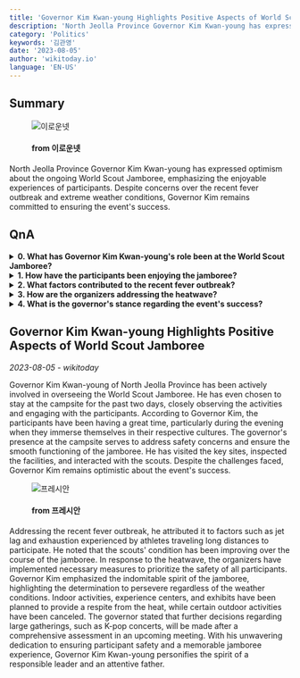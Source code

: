 ```yaml
---
title: 'Governor Kim Kwan-young Highlights Positive Aspects of World Scout Jamboree'
description: 'North Jeolla Province Governor Kim Kwan-young has expressed optimism about the ongoing World Scout Jamboree, emphasizing the enjoyable experiences of participants. Despite concerns over the recent fever outbreak and extreme weather conditions, Governor Kim remains committed to ensuring the event's success.'
category: 'Politics'
keywords: '김관영'
date: '2023-08-05'
author: 'wikitoday.io'
language: 'EN-US'
---
```


## Summary



<figure>
    <img src="https://cdn.eroun.net/news/thumbnail/202308/35826_64573_3536_v150.jpg" alt="이로운넷" />
    <figcaption>
        <h4> from 이로운넷</h4>
    </figcaption>
</figure>


North Jeolla Province Governor Kim Kwan-young has expressed optimism about the ongoing World Scout Jamboree, emphasizing the enjoyable experiences of participants. Despite concerns over the recent fever outbreak and extreme weather conditions, Governor Kim remains committed to ensuring the event's success.


## QnA


<details>
    <summary><b>0. What has Governor Kim Kwan-young's role been at the World Scout Jamboree?</b></summary>
    Governor Kim Kwan-young has been overseeing the World Scout Jamboree and has chosen to stay at the campsite for the past two days to ensure safety and address any concerns.
</details>

<details>
    <summary><b>1. How have the participants been enjoying the jamboree?</b></summary>
    According to Governor Kim, the participants have been having a lot of fun, particularly during the evening as they engage in cultural activities.
</details>

<details>
    <summary><b>2. What factors contributed to the recent fever outbreak?</b></summary>
    Governor Kim attributed the fever outbreak to jet lag and exhaustion experienced by athletes traveling long distances to participate in the jamboree.
</details>

<details>
    <summary><b>3. How are the organizers addressing the heatwave?</b></summary>
    The organizers have implemented measures such as moving indoor activities, experience centers, and exhibits indoors, and canceling certain outdoor activities to prioritize participant safety during the heatwave.
</details>

<details>
    <summary><b>4. What is the governor's stance regarding the event's success?</b></summary>
    Governor Kim remains optimistic about the event's success and emphasized the indomitable spirit of the jamboree.
</details>



## Governor Kim Kwan-young Highlights Positive Aspects of World Scout Jamboree

_2023-08-05 - wikitoday_

Governor Kim Kwan-young of North Jeolla Province has been actively involved in overseeing the World Scout Jamboree. He has even chosen to stay at the campsite for the past two days, closely observing the activities and engaging with the participants. According to Governor Kim, the participants have been having a great time, particularly during the evening when they immerse themselves in their respective cultures. The governor's presence at the campsite serves to address safety concerns and ensure the smooth functioning of the jamboree. He has visited the key sites, inspected the facilities, and interacted with the scouts. Despite the challenges faced, Governor Kim remains optimistic about the event's success.


<figure>
    <img src="https://cdn.pressian.com/_resources/10/2023/08/04/2023080410440197244_l.png" alt="프레시안" />
    <figcaption>
        <h4> from 프레시안</h4>
    </figcaption>
</figure>


Addressing the recent fever outbreak, he attributed it to factors such as jet lag and exhaustion experienced by athletes traveling long distances to participate. He noted that the scouts' condition has been improving over the course of the jamboree. In response to the heatwave, the organizers have implemented necessary measures to prioritize the safety of all participants. Governor Kim emphasized the indomitable spirit of the jamboree, highlighting the determination to persevere regardless of the weather conditions. Indoor activities, experience centers, and exhibits have been planned to provide a respite from the heat, while certain outdoor activities have been canceled. The governor stated that further decisions regarding large gatherings, such as K-pop concerts, will be made after a comprehensive assessment in an upcoming meeting. With his unwavering dedication to ensuring participant safety and a memorable jamboree experience, Governor Kim Kwan-young personifies the spirit of a responsible leader and an attentive father.
